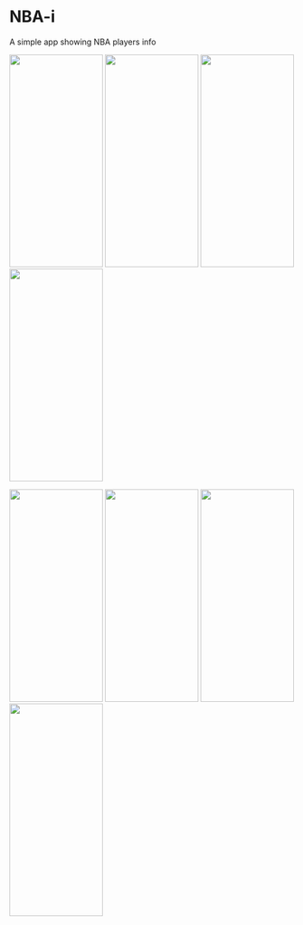 # NBA-i
A simple app showing NBA players info

<img src="https://github.com/darshan-reddy/NBA-i/blob/master/screenshots/screenshot1.png" width="165" height="375">    <img src="https://github.com/darshan-reddy/NBA-i/blob/master/screenshots/screenshot2.png" width="165" height="375">
<img src="https://github.com/darshan-reddy/NBA-i/blob/master/screenshots/screenshot3.png" width="165" height="375">    <img src="https://github.com/darshan-reddy/NBA-i/blob/master/screenshots/screenshot8.png" width="165" height="375">

<img src="https://github.com/darshan-reddy/NBA-i/blob/master/screenshots/screenshot5.png" width="165" height="375">    <img src="https://github.com/darshan-reddy/NBA-i/blob/master/screenshots/screenshot6.png" width="165" height="375">
<img src="https://github.com/darshan-reddy/NBA-i/blob/master/screenshots/screenshot7.png" width="165" height="375">    <img src="https://github.com/darshan-reddy/NBA-i/blob/master/screenshots/screenshot4.png" width="165" height="375">
